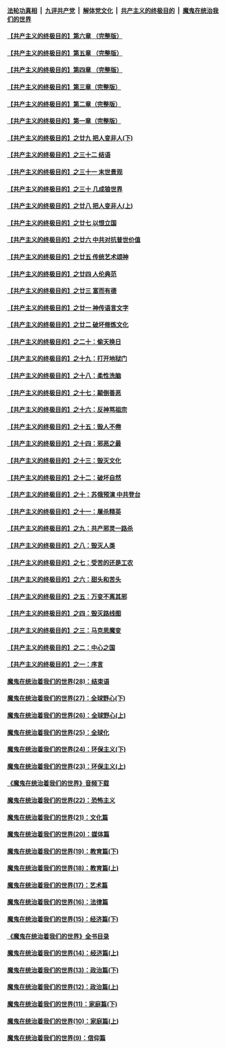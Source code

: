 ####  [法轮功真相](../../../../basic/blob/master/README.md?t=04012031) &nbsp;|&nbsp; [九评共产党](../../../../9ping.md/blob/master/README.md?t=04012031) &nbsp;|&nbsp; [解体党文化](../../../../jtdwh.md/blob/master/README.md?t=04012031)  &nbsp;|&nbsp; [共产主义的终极目的](../../../../gczydzjmd.md/blob/master/README.md?t=04012031) &nbsp;|&nbsp; [魔鬼在统治我们的世界](../../../../mgztzwmdsj.md/blob/master/README.md?t=04012031) 

#### [【共产主义的终极目的】第六章 （完整版）](../pages/nsc422/n11428913.md?t=04012031) 

#### [【共产主义的终极目的】第五章 （完整版）](../pages/nsc422/n11428912.md?t=04012031) 

#### [【共产主义的终极目的】第四章 （完整版）](../pages/nsc422/n11428907.md?t=04012031) 

#### [【共产主义的终极目的】第三章（完整版）](../pages/nsc422/n11428848.md?t=04012031) 

#### [【共产主义的终极目的】第二章（完整版）](../pages/nsc422/n11428831.md?t=04012031) 

#### [【共产主义的终极目的】第一章（完整版）](../pages/nsc422/n11417651.md?t=04012031) 

#### [【共产主义的终极目的】之廿九 把人变非人(下)](../pages/nsc422/n11344140.md?t=04012031) 

#### [【共产主义的终极目的】之三十二 结语](../pages/nsc422/n11360535.md?t=04012031) 

#### [【共产主义的终极目的】之三十一 末世景观](../pages/nsc422/n11351129.md?t=04012031) 

#### [【共产主义的终极目的】之三十 几成狼世界](../pages/nsc422/n11348280.md?t=04012031) 

#### [【共产主义的终极目的】之廿八 把人变非人(上)](../pages/nsc422/n11340492.md?t=04012031) 

#### [【共产主义的终极目的】之廿七 以恨立国](../pages/nsc422/n11336944.md?t=04012031) 

#### [【共产主义的终极目的】之廿六 中共对抗普世价值](../pages/nsc422/n11324785.md?t=04012031) 

#### [【共产主义的终极目的】之廿五 传统艺术颂神](../pages/nsc422/n11296396.md?t=04012031) 

#### [【共产主义的终极目的】之廿四 人伦典范](../pages/nsc422/n11296397.md?t=04012031) 

#### [【共产主义的终极目的】之廿三 富而有德](../pages/nsc422/n11283598.md?t=04012031) 

#### [【共产主义的终极目的】之廿一 神传语言文字](../pages/nsc422/n11263265.md?t=04012031) 

#### [【共产主义的终极目的】之廿二 破坏修炼文化](../pages/nsc422/n11245728.md?t=04012031) 

#### [【共产主义的终极目的】之二十：偷天换日](../pages/nsc422/n11238846.md?t=04012031) 

#### [【共产主义的终极目的】之十九：打开地狱门](../pages/nsc422/n11206376.md?t=04012031) 

#### [【共产主义的终极目的】之十八：柔性洗脑](../pages/nsc422/n11199994.md?t=04012031) 

#### [【共产主义的终极目的】之十七：颠倒善恶](../pages/nsc422/n11179782.md?t=04012031) 

#### [【共产主义的终极目的】之十六：反神骂祖宗](../pages/nsc422/n11166798.md?t=04012031) 

#### [【共产主义的终极目的】之十五：毁人不倦](../pages/nsc422/n11166792.md?t=04012031) 

#### [【共产主义的终极目的】之十四：邪恶之最](../pages/nsc422/n11150249.md?t=04012031) 

#### [【共产主义的终极目的】之十三：毁灭文化](../pages/nsc422/n11135227.md?t=04012031) 

#### [【共产主义的终极目的】之十二：破坏自然](../pages/nsc422/n11135214.md?t=04012031) 

#### [【共产主义的终极目的】之十：苏俄预演 中共登台](../pages/nsc422/n11118424.md?t=04012031) 

#### [【共产主义的终极目的】之十一：屠杀精英](../pages/nsc422/n11118442.md?t=04012031) 

#### [【共产主义的终极目的】之九：共产邪灵一路杀](../pages/nsc422/n11114139.md?t=04012031) 

#### [【共产主义的终极目的】之八：毁灭人类](../pages/nsc422/n11108503.md?t=04012031) 

#### [【共产主义的终极目的】之七：受苦的还是工农](../pages/nsc422/n11101809.md?t=04012031) 

#### [【共产主义的终极目的】之六：甜头和苦头](../pages/nsc422/n11096971.md?t=04012031) 

#### [【共产主义的终极目的】之五：万变不离其邪](../pages/nsc422/n11091285.md?t=04012031) 

#### [【共产主义的终极目的】之四：毁灭路线图](../pages/nsc422/n11086284.md?t=04012031) 

#### [【共产主义的终极目的】之三：马克思魔变](../pages/nsc422/n11061941.md?t=04012031) 

#### [【共产主义的终极目的】之二：中心之国](../pages/nsc422/n11047728.md?t=04012031) 

#### [【共产主义的终极目的】之一：序言](../pages/nsc422/n11086077.md?t=04012031) 

#### [魔鬼在统治着我们的世界(28)：结束语](../pages/nsc422/n10936246.md?t=04012031) 

#### [魔鬼在统治着我们的世界(27)：全球野心(下)](../pages/nsc422/n10928319.md?t=04012031) 

#### [魔鬼在统治着我们的世界(26)：全球野心(上)](../pages/nsc422/n10900318.md?t=04012031) 

#### [魔鬼在统治着我们的世界(25)：全球化](../pages/nsc422/n10788205.md?t=04012031) 

#### [魔鬼在统治着我们的世界(24)：环保主义(下)](../pages/nsc422/n10695307.md?t=04012031) 

#### [魔鬼在统治着我们的世界(23)：环保主义(上)](../pages/nsc422/n10688613.md?t=04012031) 

#### [《魔鬼在统治着我们的世界》音频下载](../pages/nsc422/n10635553.md?t=04012031) 

#### [魔鬼在统治着我们的世界(22)：恐怖主义](../pages/nsc422/n10614727.md?t=04012031) 

#### [魔鬼在统治着我们的世界(21)：文化篇](../pages/nsc422/n10597706.md?t=04012031) 

#### [魔鬼在统治着我们的世界(20)：媒体篇](../pages/nsc422/n10586579.md?t=04012031) 

#### [魔鬼在统治着我们的世界(19)：教育篇(下)](../pages/nsc422/n10564808.md?t=04012031) 

#### [魔鬼在统治着我们的世界(18)：教育篇(上)](../pages/nsc422/n10526970.md?t=04012031) 

#### [魔鬼在统治着我们的世界(17)：艺术篇](../pages/nsc422/n10499093.md?t=04012031) 

#### [魔鬼在统治着我们的世界(16)：法律篇](../pages/nsc422/n10485969.md?t=04012031) 

#### [魔鬼在统治着我们的世界(15)：经济篇(下)](../pages/nsc422/n10469975.md?t=04012031) 

#### [《魔鬼在统治着我们的世界》全书目录](../pages/nsc422/n10464261.md?t=04012031) 

#### [魔鬼在统治着我们的世界(14)：经济篇(上)](../pages/nsc422/n10457370.md?t=04012031) 

#### [魔鬼在统治着我们的世界(13)：政治篇(下)](../pages/nsc422/n10448270.md?t=04012031) 

#### [魔鬼在统治着我们的世界(12)：政治篇(上)](../pages/nsc422/n10444576.md?t=04012031) 

#### [魔鬼在统治着我们的世界(11)：家庭篇(下)](../pages/nsc422/n10440961.md?t=04012031) 

#### [魔鬼在统治着我们的世界(10)：家庭篇(上)](../pages/nsc422/n10435448.md?t=04012031) 

#### [魔鬼在统治着我们的世界(9)：信仰篇](../pages/nsc422/n10432159.md?t=04012031) 

